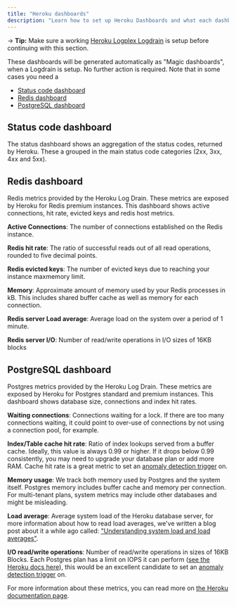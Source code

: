 ```yaml
---
title: "Heroku dashboards"
description: "Learn how to set up Heroku Dashboards and what each dashboard means."
---
```


-> **Tip:** Make sure a working [Heroku Logplex Logdrain](/heroku/setup-logdrain.html) is setup before continuing with this section.

These dashboards will be generated automatically as "Magic dashboards", when a Logdrain is setup. No further action is required. Note that in some cases you need a

- [Status code dashboard](#status-code-dashboard)
- [Redis dashboard](#redis-dashboard)
- [PostgreSQL dashboard](#postgresql-dashboard)

## Status code dashboard

The status dashboard shows an aggregation of the status codes, returned by Heroku. These a grouped in the main status code categories (2xx, 3xx, 4xx and 5xx).


## Redis dashboard

Redis metrics provided by the Heroku Log Drain. These metrics are exposed by Heroku for Redis premium instances. This dashboard shows active connections, hit rate, evicted keys and redis host metrics.

**Active Connections**: The number of connections established on the Redis instance.

**Redis hit rate**: The ratio of successful reads out of all read operations, rounded to five decimal points.

**Redis evicted keys**: The number of evicted keys due to reaching your instance maxmemory limit.

**Memory**: Approximate amount of memory used by your Redis processes in kB. This includes shared buffer cache as well as memory for each connection.

**Redis server Load average**: Average load on the system over a period of 1 minute.

**Redis server I/O**: Number of read/write operations in I/O sizes of 16KB blocks


## PostgreSQL dashboard

Postgres metrics provided by the Heroku Log Drain. These metrics are exposed by Heroku for Postgres standard and premium instances. This dashboard shows database size, connections and index hit rates.

**Waiting connections**: Connections waiting for a lock. If there are too many connections waiting, it could point to over-use of connections by not using a connection pool, for example.

**Index/Table cache hit rate**: Ratio of index lookups served from a buffer cache. Ideally, this value is always 0.99 or higher. If it drops below 0.99 consistently, you may need to upgrade your database plan or add more RAM. Cache hit rate is a great metric to set an [anomaly detection trigger](https://docs.appsignal.com/application/anomaly-detection/) on.

**Memory usage**: We track both memory used by Postgres and the system itself. Postgres memory includes buffer cache and memory per connection. For multi-tenant plans, system metrics may include other databases and might be misleading.

**Load average**: Average system load of the Heroku database server, for more information about how to read load averages, we've written a blog post about it a while ago called: ["Understanding system load
and load averages"](https://blog.appsignal.com/2018/03/28/understanding-system-load-and-load-averages.html).

**I/O read/write operations**: Number of read/write operations in sizes of 16KB Blocks. Each Postgres plan has a limit on IOPS it can perform ([see the Heroku docs here](https://devcenter.heroku.com/articles/heroku-postgres-production-tier-technical-characterization)), this would be an excellent candidate to set an [anomaly detection trigger](https://docs.appsignal.com/application/anomaly-detection/) on.

For more information about these metrics, you can read more on [the Heroku documentation page](https://devcenter.heroku.com/articles/heroku-postgres-metrics-logs).
